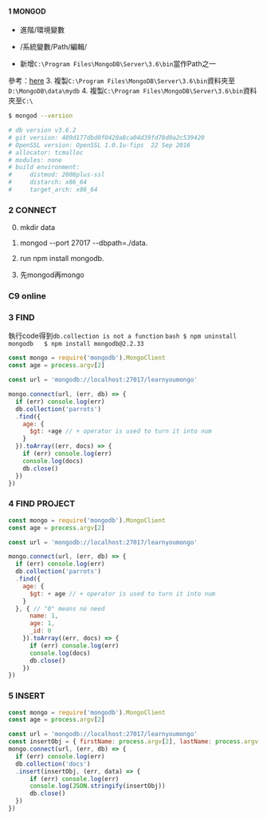 #### 1 MONGOD
* 進階/環境變數

* /系統變數/Path/編輯/

* 新增`C:\Program Files\MongoDB\Server\3.6\bin`當作Path之一

<!-- 關卡沒有要求以下步驟， -->
參考：[here](https://ithelp.ithome.com.tw/articles/10186324)
3. 複製`C:\Program Files\MongoDB\Server\3.6\bin`資料夾至`D:\MongoDB\data\mydb`
4. 複製`C:\Program Files\MongoDB\Server\3.6\bin`資料夾至`C:\`

```bash
$ mongod --version

# db version v3.6.2
# git version: 489d177dbd0f0420a8ca04d39fd78d0a2c539420
# OpenSSL version: OpenSSL 1.0.1u-fips  22 Sep 2016
# allocator: tcmalloc
# modules: none
# build environment:
#     distmod: 2008plus-ssl
#     distarch: x86_64
#     target_arch: x86_64
```

### 2 CONNECT

0. mkdir data

1. mongod --port 27017 --dbpath=./data.

2. run npm install mongodb.

3. 先mongod再mongo

### C9 online


### 3 FIND
執行code得到`db.collection is not a function`
`bash
$ npm uninstall mongodb  
$ npm install mongodb@2.2.33
`
```js
const mongo = require('mongodb').MongoClient
const age = process.argv[2]

const url = 'mongodb://localhost:27017/learnyoumongo'

mongo.connect(url, (err, db) => {
  if (err) console.log(err)
  db.collection('parrots')
  .find({
    age: {
      $gt: +age // + operator is used to turn it into num
    }
  }).toArray((err, docs) => {
    if (err) console.log(err)
    console.log(docs)
    db.close()
  })
})
```

### 4 FIND PROJECT
```js
const mongo = require('mongodb').MongoClient
const age = process.argv[2]

const url = 'mongodb://localhost:27017/learnyoumongo'

mongo.connect(url, (err, db) => {
  if (err) console.log(err)
  db.collection('parrots')
  .find({
    age: {
      $gt: + age // + operator is used to turn it into num
    }
  }, { // "0" means no need
      name: 1,
      age: 1,
      _id: 0
    }).toArray((err, docs) => {
      if (err) console.log(err)
      console.log(docs)
      db.close()
    })
})
```
### 5 INSERT
```js
const mongo = require('mongodb').MongoClient
const age = process.argv[2]

const url = 'mongodb://localhost:27017/learnyoumongo'
const insertObj = { firstName: process.argv[2], lastName: process.argv[3] }
mongo.connect(url, (err, db) => {
  if (err) console.log(err)
  db.collection('docs')
  .insert(insertObj, (err, data) => {
      if (err) console.log(err)
      console.log(JSON.stringify(insertObj))
      db.close()
  })
})
```
